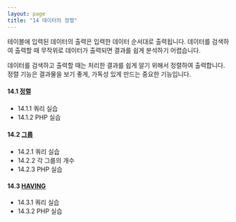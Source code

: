 ```yaml
---
layout: page
title: "14 데이터의 정렬"
--- 
```

테이블에 입력된 데이터의 출력은 입력한 데이터 순서대로 출력됩니다. 
데이터를 검색하 여 출력할 때 무작위로 데이터가 출력되면 결과를 쉽게 분석하기 어렵습니다.   

데이터를 검색하고 출력할 때는 처리한 결과를 쉽게 알기 위해서 정렬하여 출력합니다. 
정렬 기능은 결과물을 보기 좋게, 가독성 있게 만드는 중요한 기능입니다.  

#### 14.1 [정렬](14.1)
* 14.1.1 쿼리 실습
* 14.1.2 PHP 실습 

#### 14.2 [그룹](14.1)
* 14.2.1 쿼리 실습
* 14.2.2 각 그룹의 개수
* 14.2.3 PHP 실습 

#### 14.3 [HAVING](14.1)
* 14.3.1 쿼리 실습 
* 14.3.2 PHP 실습
